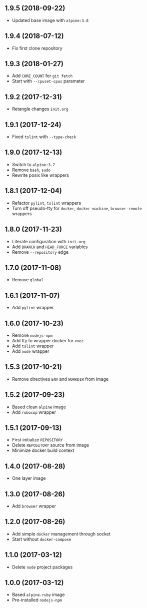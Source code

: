 ## 1.9.5 (2018-09-22)

* Updated base image with `alpine:3.8`

## 1.9.4 (2018-07-12)

* Fix first clone repository

## 1.9.3 (2018-01-27)

* Add `CORE_COUNT` for `git fetch`
* Start with `--cpuset-cpus` parameter

## 1.9.2 (2017-12-31)

* Retangle changes `init.org`

## 1.9.1 (2017-12-24)

* Fixed `tslint` with `--type-check`

## 1.9.0 (2017-12-13)

* Switch to `alpine:3.7`
* Remove `bash`, `sudo`
* Rewrite posix like wrappers

## 1.8.1 (2017-12-04)

* Refactor `pylint`, `tslint` wrappers
* Turn off pseudo-tty for `docker`, `docker-machine`, `browser-remote` wrappers

## 1.8.0 (2017-11-23)

* Literate configuration with `init.org`
* Add `BRANCH` and `HEAD_FORCE` variables
* Remove `--repository` edge

## 1.7.0 (2017-11-08)

* Remove `global`

## 1.6.1 (2017-11-07)

* Add `pylint` wrapper

## 1.6.0 (2017-10-23)

* Remove `nodejs-npm`
* Add tty to wrapper docker for `exec`
* Add `tslint` wrapper
* Add `node` wrapper

## 1.5.3 (2017-10-21)

* Remove directives `ENV` and `WORKDIR` from image

## 1.5.2 (2017-09-23)

* Based clean `alpine` image
* Add `rubocop` wrapper

## 1.5.1 (2017-09-13)

* First initialize `REPOSITORY`
* Delete `REPOSITORY` source from image
* Minimize docker build context

## 1.4.0 (2017-08-28)

* One layer image

## 1.3.0 (2017-08-26)

* Add `browser` wrapper

## 1.2.0 (2017-08-26)

* Add simple `docker` management through socket
* Start without `docker-compose`

## 1.1.0 (2017-03-12)

* Delete `node` project packages

## 1.0.0 (2017-03-12)

* Based `alpine-ruby` image
* Pre-installed `nodejs-npm`
